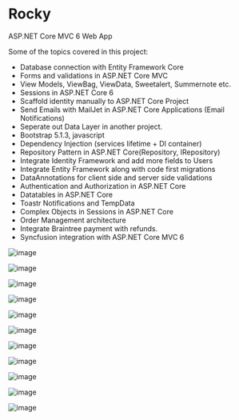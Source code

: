 # Rocky
ASP.NET Core MVC 6 Web App

Some of the topics covered in this project:

- Database connection with Entity Framework Core
- Forms and validations in ASP.NET Core MVC
- View Models, ViewBag, ViewData, Sweetalert, Summernote etc.
- Sessions in ASP.NET Core 6
- Scaffold identity manually to ASP.NET Core Project
- Send Emails with MailJet in ASP.NET Core Applications (Email Notifications)
- Seperate out Data Layer in another project.
- Bootstrap 5.1.3, javascript
- Dependency Injection (services lifetime + DI container)
- Repository Pattern in ASP.NET Core(Repository, IRepository)
- Integrate Identity Framework and add more fields to Users
- Integrate Entity Framework along with code first migrations
- DataAnnotations for client side and server side validations
- Authentication and Authorization in ASP.NET Core
- Datatables in ASP.NET Core
- Toastr Notifications and TempData
- Complex Objects in Sessions in ASP.NET Core
- Order Management architecture
- Integrate Braintree payment with refunds.
- Syncfusion integration with ASP.NET Core MVC 6

![image](https://user-images.githubusercontent.com/30341917/172885581-b223d863-d79d-410b-a0b7-dc4e64de05ef.png)

![image](https://user-images.githubusercontent.com/30341917/172886088-d9f09003-956e-47ac-a2a4-f6a0d1d53933.png)

![image](https://user-images.githubusercontent.com/30341917/172886336-709e2dc2-c03a-4224-9d86-69186fdcdcb9.png)

![image](https://user-images.githubusercontent.com/30341917/172886458-0da57b78-b288-4631-9964-5dce7e597a6a.png)

![image](https://user-images.githubusercontent.com/30341917/172886652-b1809794-5279-4de9-91d1-31a9c1972f9c.png)

![image](https://user-images.githubusercontent.com/30341917/172886769-9255fa0e-0906-4ac2-a1b8-201cda1d8a3f.png)

![image](https://user-images.githubusercontent.com/30341917/172886830-cf433c81-14e2-4cd1-a25c-d2a1082175e6.png)

![image](https://user-images.githubusercontent.com/30341917/172886929-f6a6dbbb-c0e7-4d67-b68d-92297a6e97ce.png)

![image](https://user-images.githubusercontent.com/30341917/172887151-adc2fe40-efd3-4695-92e2-2c7e595350b0.png)

![image](https://user-images.githubusercontent.com/30341917/172887253-1c015c4b-3f0d-458e-bdff-96a6db3dc24d.png)

![image](https://user-images.githubusercontent.com/30341917/172887600-41dab6ba-de5e-4c39-b346-cbff48374aab.png)



